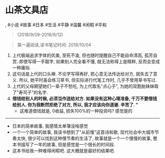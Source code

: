 # 山茶文具店

, #小说 #故事 #日本 #生活 #平静 #温馨 #闲暇 #平和

> (2018/9/09-2018/9/12)

> 第一遍阅读,读书笔记时间: 2018/10/04

1. 上代极端追求字体的优美, 至死不渝, 但也随时提醒自己不能自命清高, 孤芳自赏.  即使写得一手靓字, 如果别人完全看不懂, 就无法称得上是精粹, 反而会变成一种庸俗.
2. 这句话是上代的口头禅. 不论字写得再好, 若心意无法传达给对方, 就失去了意义. 所以, 她平时虽会练习草书, 但实际进行代笔工作时, 几乎不曾用草书写过.
3. 上代的父母期望她们一辈子不愁吃, 为上代取名"点心子", 为她的双胞胎妹妹取了"寿司子"的名字.
5. **借钱给别人的时候, 必须当作送给对方. 如果没有这种心理准备, 千万不要借钱给别人. 你为我断然拒绝了对方, 所以, 我才应该向你道谢. 辛苦了. "**
    * 这难道借钱就是, 0收益, 损失100%的一种投资吗? 感觉是的

-----
* 日本的简单故事, 我感情太单簿没啥感觉
* 一个一个简单的故事, 我读书想到了"从前慢"这首诗和歌, 现代社会中大城市节奏太快, 很少可以找到这种慢节奏的生活了, 故事就是一个一个慢慢的故事, 整本书描写了一年的故事, 但是感觉是一个很长的时间段.
* 这本书给我一种难得闲暇吧. 这大概就是最好的结果吧.
